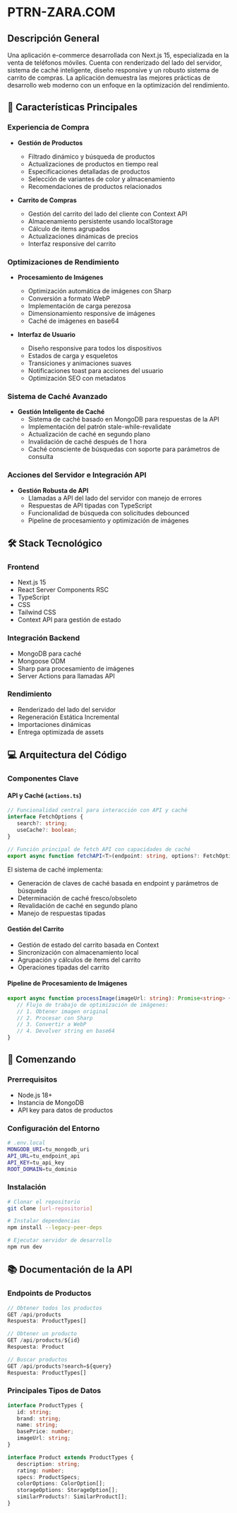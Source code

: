 # PTRN-ZARA.COM

## Descripción General

Una aplicación e-commerce desarrollada con Next.js 15, especializada en la venta de teléfonos móviles. Cuenta con renderizado del lado del servidor, sistema de caché inteligente, diseño responsive y un robusto sistema de carrito de compras. La aplicación demuestra las mejores prácticas de desarrollo web moderno con un enfoque en la optimización del rendimiento.

## 🚀 Características Principales

### Experiencia de Compra

-  **Gestión de Productos**

   -  Filtrado dinámico y búsqueda de productos
   -  Actualizaciones de productos en tiempo real
   -  Especificaciones detalladas de productos
   -  Selección de variantes de color y almacenamiento
   -  Recomendaciones de productos relacionados

-  **Carrito de Compras**
   -  Gestión del carrito del lado del cliente con Context API
   -  Almacenamiento persistente usando localStorage
   -  Cálculo de items agrupados
   -  Actualizaciones dinámicas de precios
   -  Interfaz responsive del carrito

### Optimizaciones de Rendimiento

-  **Procesamiento de Imágenes**

   -  Optimización automática de imágenes con Sharp
   -  Conversión a formato WebP
   -  Implementación de carga perezosa
   -  Dimensionamiento responsive de imágenes
   -  Caché de imágenes en base64

-  **Interfaz de Usuario**
   -  Diseño responsive para todos los dispositivos
   -  Estados de carga y esqueletos
   -  Transiciones y animaciones suaves
   -  Notificaciones toast para acciones del usuario
   -  Optimización SEO con metadatos

### Sistema de Caché Avanzado

-  **Gestión Inteligente de Caché**
   -  Sistema de caché basado en MongoDB para respuestas de la API
   -  Implementación del patrón stale-while-revalidate
   -  Actualización de caché en segundo plano
   -  Invalidación de caché después de 1 hora
   -  Caché consciente de búsquedas con soporte para parámetros de consulta

### Acciones del Servidor e Integración API

-  **Gestión Robusta de API**
   -  Llamadas a API del lado del servidor con manejo de errores
   -  Respuestas de API tipadas con TypeScript
   -  Funcionalidad de búsqueda con solicitudes debounced
   -  Pipeline de procesamiento y optimización de imágenes

## 🛠 Stack Tecnológico

### Frontend

-  Next.js 15
-  React Server Components RSC
-  TypeScript
-  CSS
-  Tailwind CSS
-  Context API para gestión de estado

### Integración Backend

-  MongoDB para caché
-  Mongoose ODM
-  Sharp para procesamiento de imágenes
-  Server Actions para llamadas API

### Rendimiento

-  Renderizado del lado del servidor
-  Regeneración Estática Incremental
-  Importaciones dinámicas
-  Entrega optimizada de assets

## 💻 Arquitectura del Código

### Componentes Clave

#### API y Caché (`actions.ts`)

```typescript
// Funcionalidad central para interacción con API y caché
interface FetchOptions {
   search?: string;
   useCache?: boolean;
}

// Función principal de fetch API con capacidades de caché
export async function fetchAPI<T>(endpoint: string, options?: FetchOptions): Promise<T>;
```

El sistema de caché implementa:

-  Generación de claves de caché basada en endpoint y parámetros de búsqueda
-  Determinación de caché fresco/obsoleto
-  Revalidación de caché en segundo plano
-  Manejo de respuestas tipadas

#### Gestión del Carrito

-  Gestión de estado del carrito basada en Context
-  Sincronización con almacenamiento local
-  Agrupación y cálculos de items del carrito
-  Operaciones tipadas del carrito

#### Pipeline de Procesamiento de Imágenes

```typescript
export async function processImage(imageUrl: string): Promise<string> {
   // Flujo de trabajo de optimización de imágenes:
   // 1. Obtener imagen original
   // 2. Procesar con Sharp
   // 3. Convertir a WebP
   // 4. Devolver string en base64
}
```

## 🚀 Comenzando

### Prerrequisitos

-  Node.js 18+
-  Instancia de MongoDB
-  API key para datos de productos

### Configuración del Entorno

```bash
# .env.local
MONGODB_URI=tu_mongodb_uri
API_URL=tu_endpoint_api
API_KEY=tu_api_key
ROOT_DOMAIN=tu_dominio
```

### Instalación

```bash
# Clonar el repositorio
git clone [url-repositorio]

# Instalar dependencias
npm install --legacy-peer-deps

# Ejecutar servidor de desarrollo
npm run dev
```

## 📚 Documentación de la API

### Endpoints de Productos

```typescript
// Obtener todos los productos
GET /api/products
Respuesta: ProductTypes[]

// Obtener un producto
GET /api/products/${id}
Respuesta: Product

// Buscar productos
GET /api/products?search=${query}
Respuesta: ProductTypes[]
```

### Principales Tipos de Datos

```typescript
interface ProductTypes {
   id: string;
   brand: string;
   name: string;
   basePrice: number;
   imageUrl: string;
}

interface Product extends ProductTypes {
   description: string;
   rating: number;
   specs: ProductSpecs;
   colorOptions: ColorOption[];
   storageOptions: StorageOption[];
   similarProducts?: SimilarProduct[];
}
```
